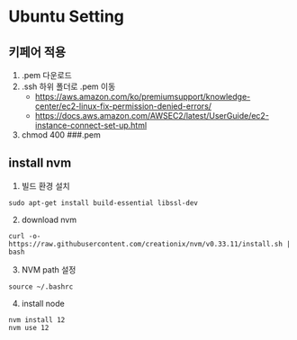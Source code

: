 # Ubuntu Setting

## 키페어 적용

1. .pem 다운로드
2. .ssh 하위 폴더로 .pem 이동
   - https://aws.amazon.com/ko/premiumsupport/knowledge-center/ec2-linux-fix-permission-denied-errors/
   - https://docs.aws.amazon.com/AWSEC2/latest/UserGuide/ec2-instance-connect-set-up.html
3. chmod 400 ###.pem

## install nvm

1. 빌드 환경 설치

```
sudo apt-get install build-essential libssl-dev
```

2. download nvm

```
curl -o- https://raw.githubusercontent.com/creationix/nvm/v0.33.11/install.sh | bash
```

3. NVM path 설정

```
source ~/.bashrc
```

4. install node

```
nvm install 12
nvm use 12
```
